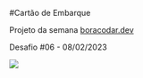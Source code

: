 #Cartão de Embarque

Projeto da semana <a href="https://boracodar.dev/">boracodar.dev</a>

Desafio #06 - 08/02/2023

<img src="./images/screenshot.jpg" />
